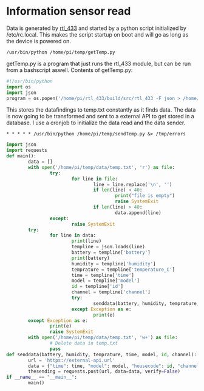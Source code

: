 # Information sensor read

Data is generated by [rtl_433](https://github.com/merbanan/rtl_433) and started by a python script initialized by /etc/rc.local. This makes the script startup on boot and will go as long as the device is powered on.

```
/usr/bin/python /home/pi/temp/getTemp.py
```

getTemp.py is a program that just runs the rtl_433 module, but can be run from a bashscript aswell. Contents of getTemp.py:

```python
#!/usr/bin/python
import os
import json
program = os.popen('/home/pi/rtl_433/build/src/rtl_433 -F json > /home/pi/temp/data/temp.txt')
```

This stores the datafindings to temp.txt constantly as it finds data. The data is now going to be transformed and sent to a external API to get stored in a database. I use a cronjob to initialize the data read and the data sender.

```
* * * * * /usr/bin/python /home/pi/temp/sendTemp.py &> /tmp/errors
```

```python
import json
import requests
def main():
        data = []
        with open('/home/pi/temp/data/temp.txt', 'r') as file:
                try:
                        for line in file:
                                line = line.replace('\n', '')
                                if len(line) < 40:
                                        print("file is empty")
                                        raise SystemExit
                                if len(line) > 40:
                                        data.append(line)
                except:
                        raise SystemExit
        try:
                for line in data:
                        print(line)
                        templine = json.loads(line)
                        battery = templine['battery']
                        print(battery)
                        humidity = templine['humidity']
                        temprature = templine['temperature_C']
                        time = templine['time']
                        model = templine['model']
                        id = templine['id']
                        channel = templine['channel']
                        try:
                                senddata(battery, humidity, temprature, time, model, id, channel)
                        except Exception as e:
                                print(e)
        except Exception as e:
                print(e)
                raise SystemExit
        with open('/home/pi/temp/data/temp.txt', 'w+') as file:
                # Delete data in temp.txt
                pass
def senddata(battery, humidity, temprature, time, model, id, channel):
        url = 'https://external-api.url'
        data = {"time": time, "model": model, "housecode": id, "channel": channel, "battery": battery, "temp": temprature, "humidity": humidity}
        thesending = requests.post(url, data=data, verify=False)
if __name__ == "__main__":
        main()
```
